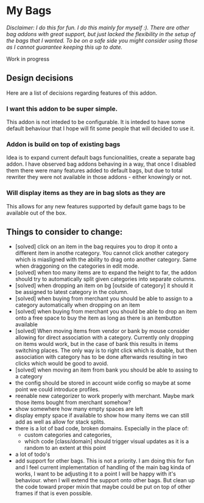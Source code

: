 # My Bags

*Disclaimer: I do this for fun. I do this mainly for myself :). There are other bag addons with great support, but just lacked the flexibility in the setup of the bags that I wanted. To be on a safe side you might consider using those as I cannot guarantee keeping this up to date.*


Work in progress



## Design decisions 

Here are a list of decisions regarding features of this addon.

### I want this addon to be super simple.

This addon is not inteded to be configurable. It is inteded to have some default behaviour that I hope will fit some people that will decided to use it.

### Addon is build on top of existing bags

Idea is to expand current default bags funcionalities, create a separate bag addon. I have observed bag addons behaving in a way, that once I disabled them there were many features added to default bags, but due to total rewriter they were not available in those addons - either knowingly or not.

### Will display items as they are in bag slots as they are

This allows for any new features supported by default game bags to be available out of the box.

## Things to consider to change:

* [solved] click on an item in the bag requires you to drop it onto a different item in anothe rcategory. You cannot click another category which is miasligned with the ability to drag onto another category. Same when draggoning on the categories in edit mode.
* [solved] when too many items are to expand the height to far, the addon should try to automatically split given categories into separate columns.
* [solved] when dropping an item on bg [outside of category] it should it be assigned to latest category in the column.
* [solved] when buying from merchant you should be able to assign to a category automatically when dropping on an item 
* [solved] when buying from merchant you should be able to drop an item onto a free space to buy the item as long as there is an itembutton available
* [solved] When moving items from vendor or bank by mouse consider allowing for direct association with a category. Currently only dropping on items would work, but in the case of bank this results in items switching places. The only way is to right click which is doable, but then association with category has to be done afterwards resulting in two clicks which would be good to avoid.
* [solved] when moving an item from bank you should be able to assing to a category
* the config should be stored in account wide config so maybe at some point we could introduce profiles.
* reenable new categorizer to work properly with merchant. Maybe mark those items bought from merchant somehow?
* show somewhere how many empty spaces are left
* display empty space if available to show how many items we can still add as well as allow for stack splits.
* there is a lot of bad code, broken domains. Especially in the place of:
  * custom categories and categories,
  * which code [class/domain] should trigger visual updates as it is a random to an extent at this point
* a lot of todo's
* add support for other bags. This is not a priority. I am doing this for fun and I feel current implementation of handling of the main bag kinda of works, I want to be adjusting it to a point I will be happy with it's behaviour. when I will extend the support onto other bags. But clean up the code toward proper mixin that maybe could be put on top of other frames if that is even possible.
